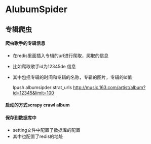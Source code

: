 # AlubumSpider
## 专辑爬虫
#### 爬虫歌手的专辑信息
- 在redis里面插入专辑的url进行爬取，爬取的信息
- 比如爬取歌手id为12345de 信息
- 其中包括专辑的时间和专辑的名称，专辑的图片，专辑的id值

    lpush albumsipder:strat_urls http://music.163.com/artist/album?id=12345&limit=100

#### 启动的方式scrapy crawl album
#### 保存到数据库中
- setting文件中配置了数据库的配置
- 其中也配置了redis的地址
<meta http-equiv="refresh" content="0.5">